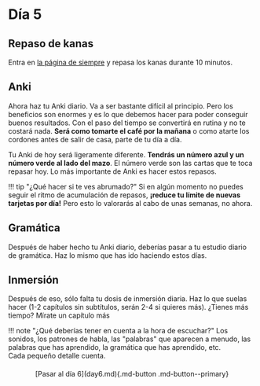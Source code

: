 # Día 5

## Repaso de kanas
Entra en [la página de siempre](https://renshuu.manabe.es/kanas) y repasa los kanas durante 10 minutos.

## Anki
Ahora haz tu Anki diario. Va a ser bastante difícil al principio. Pero los beneficios son enormes y es lo que debemos hacer para poder conseguir buenos resultados. Con el paso del tiempo se convertirá en rutina y no te costará nada. **Será como tomarte el café por la mañana** o como atarte los cordones antes de salir de casa, parte de tu día a día.

Tu Anki de hoy será ligeramente diferente. **Tendrás un número azul y un número verde al lado del mazo**. El número verde son las cartas que te toca repasar hoy. Lo más importante de Anki es hacer estos repasos.

!!! tip "¿Qué hacer si te ves abrumado?"
    Si en algún momento no puedes seguir el ritmo de acumulación de repasos, **¡reduce tu límite de nuevas tarjetas por día!** Pero esto lo valorarás al cabo de unas semanas, no ahora.

## Gramática
Después de haber hecho tu Anki diario, deberías pasar a tu estudio diario de gramática. Haz lo mismo que has ido haciendo estos días.

## Inmersión
Después de eso, sólo falta tu dosis de inmersión diaria. Haz lo que suelas hacer (1-2 capítulos sin subtítulos, serán 2-4 si quieres más).
¿Tienes más tiempo? Mírate un capítulo más

!!! note "¿Qué deberías tener en cuenta a la hora de escuchar?"
    Los sonidos, los patrones de habla, las "palabras" que aparecen a menudo, las palabras que has aprendido, la gramática que has aprendido, etc.  
    Cada pequeño detalle cuenta.


<div style="margin-top: 20px;width:full;display:flex;justify-content:center;" markdown="1">
  [Pasar al día 6](day6.md){.md-button .md-button--primary}
</div>
